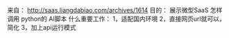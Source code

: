 来自： http://saas.liangdabiao.com/archives/1614
目的： 展示微型SaaS 怎样调用 python的 AI脚本
什么重要工作：
 1，适配国内环境
2，直接网页url就可以，简化
3，加上api运行模式
